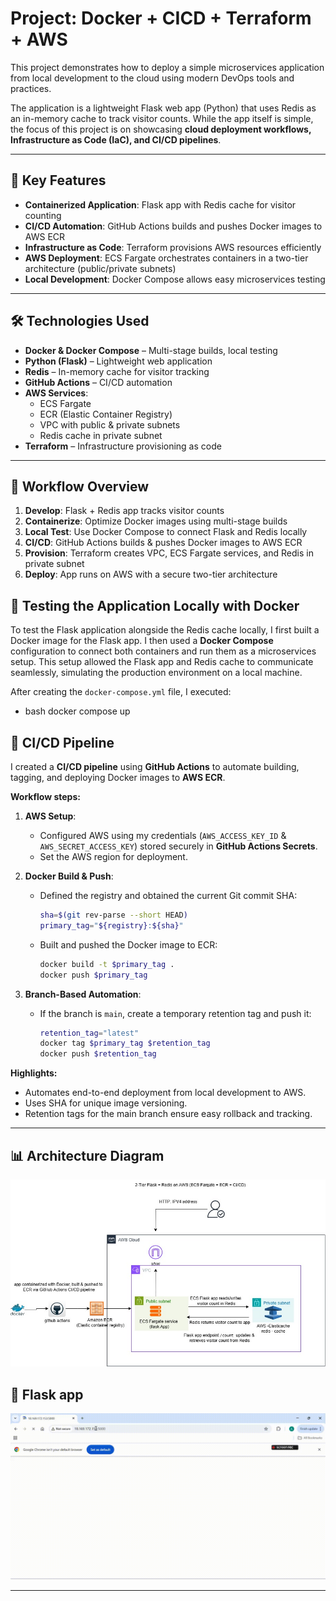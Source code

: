 #  Project: Docker + CICD + Terraform + AWS  

This project demonstrates how to deploy a simple microservices application from local development to the cloud using modern DevOps tools and practices.  

The application is a lightweight Flask web app (Python) that uses Redis as an in-memory cache to track visitor counts. While the app itself is simple, the focus of this project is on showcasing **cloud deployment workflows, Infrastructure as Code (IaC), and CI/CD pipelines**.  

---

## 🌟 Key Features
- **Containerized Application**: Flask app with Redis cache for visitor counting
- **CI/CD Automation**: GitHub Actions builds and pushes Docker images to AWS ECR
- **Infrastructure as Code**: Terraform provisions AWS resources efficiently
- **AWS Deployment**: ECS Fargate orchestrates containers in a two-tier architecture (public/private subnets)
- **Local Development**: Docker Compose allows easy microservices testing

---

## 🛠 Technologies Used
- **Docker & Docker Compose** – Multi-stage builds, local testing
- **Python (Flask)** – Lightweight web application
- **Redis** – In-memory cache for visitor tracking
- **GitHub Actions** – CI/CD automation
- **AWS Services**:
  - ECS Fargate
  - ECR (Elastic Container Registry)
  - VPC with public & private subnets
  - Redis cache in private subnet
- **Terraform** – Infrastructure provisioning as code

---

## 🔄 Workflow Overview
1. **Develop**: Flask + Redis app tracks visitor counts  
2. **Containerize**: Optimize Docker images using multi-stage builds  
3. **Local Test**: Use Docker Compose to connect Flask and Redis locally  
4. **CI/CD**: GitHub Actions builds & pushes Docker images to AWS ECR  
5. **Provision**: Terraform creates VPC, ECS Fargate services, and Redis in private subnet  
6. **Deploy**: App runs on AWS with a secure two-tier architecture

## 🔹 Testing the Application Locally with Docker

To test the Flask application alongside the Redis cache locally, I first built a Docker image for the Flask app. I then used a **Docker Compose** configuration to connect both containers and run them as a microservices setup. This setup allowed the Flask app and Redis cache to communicate seamlessly, simulating the production environment on a local machine.  

After creating the `docker-compose.yml` file, I executed:

- bash
docker compose up




## 🔹 CI/CD Pipeline

I created a **CI/CD pipeline** using **GitHub Actions** to automate building, tagging, and deploying Docker images to **AWS ECR**.

**Workflow steps:**

1. **AWS Setup**:  
   - Configured AWS using my credentials (`AWS_ACCESS_KEY_ID` & `AWS_SECRET_ACCESS_KEY`) stored securely in **GitHub Actions Secrets**.  
   - Set the AWS region for deployment.

2. **Docker Build & Push**:  
   - Defined the registry and obtained the current Git commit SHA:  
     ```bash
     sha=$(git rev-parse --short HEAD)
     primary_tag="${registry}:${sha}"
     ```  
   - Built and pushed the Docker image to ECR:  
     ```bash
     docker build -t $primary_tag .
     docker push $primary_tag
     ```

3. **Branch-Based Automation**:  
   - If the branch is `main`, create a temporary retention tag and push it:  
     ```bash
     retention_tag="latest"
     docker tag $primary_tag $retention_tag
     docker push $retention_tag
     ```

**Highlights:**  
- Automates end-to-end deployment from local development to AWS.  
- Uses SHA for unique image versioning.  
- Retention tags for the main branch ensure easy rollback and tracking.


---
## 📊 Architecture Diagram

<p align="center">
  <img src="assets/architecture.jpg" alt="Architecture Diagram" width="600">
</p>


## 🎥 Flask app

<p align="center">
  <img src="assets/flaskapp.gif" width="700" alt="Demo video as GIF">
</p>





---

